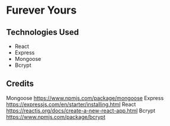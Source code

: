 # Furever Yours




## Technologies Used

 - React 
 - Express
 - Mongoose
 - Bcrypt



 ## Credits 
 Mongoose https://www.npmjs.com/package/mongoose
 Express https://expressjs.com/en/starter/installing.html
 React https://reactjs.org/docs/create-a-new-react-app.html
 Bcrypt https://www.npmjs.com/package/bcrypt
 